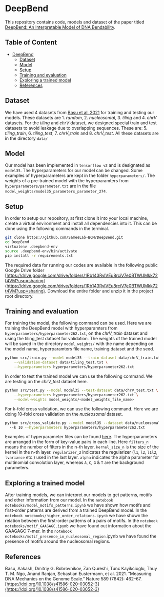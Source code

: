 # DeepBend
This repository contains code, models and dataset of the paper titled [DeepBend: An Interpretable Model of DNA Bendability](https://doi.org/10.1016/j.isci.2023.105945).

## Table of Content
- [DeepBend](#deepbend)
  - [Dataset](#dataset)
  - [Model](#model)
  - [Setup](#setup)
  - [Training and evaluation](#training-and-evaluation)
  - [Exploring a trained model](#exploring-a-trained-model)
  - [References](#references)
## Dataset
We have used 4 datasets from [Basu et al. 2021](#references) for training and testing our models. These datasets are 1. *random*, 2. *nucleosomal*, 3. *tiling* and 4. *chrV* datasets. For the *tiling* and *chrV* dataset, we designed special train and test datasets to avoid leakage due to overlapping sequences. These are: 5. *tiling_train*, 6. *tiling_test*, 7. *chrV_train* and 8. *chrV_test*. All these datasets are in the directory `data/`

## Model
Our model has been implemented in `tensorflow v2` and is designated as `model35`. The hyperparameters for our model can be changed. Some examples of hyperparameters are kept in the folder `hyperparameters/`. The weights of a pre-trained model with the hyperparamters from `hyperparameters/parameter.txt` are in the file `model_weights/model35_parameters_parameter_274`.

## Setup
In order to setup our repository, at first clone it into your local machine, create a virtual environment and install all dependencies into it. This can be done using the following commands in the terminal.
```bash
git clone https://github.com/SameeLab-BCM/DeepBend.git
cd DeepBend
virtualenv .deepbend-env
source .deepbend-env/bin/activate
pip install -r requirements.txt
```
The required data for running our codes are available in the following public Google Drive folder [https://drive.google.com/drive/folders/1Rb143RvlVEu8rciV7e0BTWUMkk72t4VM?usp=sharing](https://drive.google.com/drive/folders/1Rb143RvlVEu8rciV7e0BTWUMkk72t4VM?usp=sharing). Download the entire folder and unzip it in the project root directory.

## Training and evaluation
For training the model, the following command can be used. Here we are training the DeepBend model with hyperparamters from `hyperparameters/hyperparameter262.txt`, on the *chrV_train* dataset and using the tiling_test dataset for validation. The weights of the trained model will be saved in the directory `model_weights/` with the name depending on the model name, hyperparamters file name, training dataset and the seed. 
```bash
python src/train.py --model model35 --train-dataset data/chrV_train.txt \
    --validation-dataset data/tiling_test.txt \
    --hyperparameters hyperparameters/hyperparameter262.txt
```
In order to test the trained model we can use the following command. We are testing on the *chrV_test* dataset here.
```bash
python src/test.py --model model35 --test-dataset data/chrV_test.txt \
    --hyperparameters hyperparameters/hyperparameter262.txt \
    --model-weights model_weights/<model_weights_file_name>
```
For k-fold cross validation, we can use the following command. Here we are doing 10-fold cross validation on the *nucleosomal* dataset.
```bash
python src/cross_validate.py --model model35 --dataset data/nucleosomal.txt \ 
  --k 10 --hyperparameters hyperparameters/hyperparameter262.txt
```
Examples of hyperparameter files can be found [here](https://github.com/SameeLab-BCM/DeepBend/tree/master/hyperparameters). The hyperparameters are arranged in the form of key-value pairs in each line. Here `filters_n` means the number of filters in the n-th layer. `kernel_size_n` is the size of the kernel in the n-th layer. `regularizer_2` indicates the regularizer (`l1`, `l2`, `l1l2`, `lvariance` etc.) used in the last layer. `alpha` indicates the alpha parameter for multinomial convolution layer, whereas `A`, `C`, `G` & `T` are the background parameters.

## Exploring a trained model

After training models, we can interpret our models to get patterns, motifs and other information from our model.
In the `notebook notebooks/model_motifs_patterns.ipynb` we have shown how motifs and first-order patterns are derived from a trained DeepBend model.
In the `notebook notebooks/higher_order_relations.ipynb` we have shown the relation between the first-order patterns of a pairs of motifs.
In the `notebook notebooks/motif_GAAGAGC.ipynb` we have found out information about the GAAGAGC 7-mer. 
In the `notebook notebooks/motif_presence_in_nucleosomal_region`.ipynb we have found the presence of motifs around the nucleosomal regions.

## References
Basu, Aakash, Dmitriy G. Bobrovnikov, Zan Qureshi, Tunc Kayikcioglu, Thuy T. M. Ngo, Anand Ranjan, Sebastian Eustermann, et al. 2021. “Measuring DNA Mechanics on the Genome Scale.” Nature 589 (7842): 462–67. [https://doi.org/10.1038/s41586-020-03052-3](https://doi.org/10.1038/s41586-020-03052-3)

